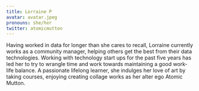 ```yaml
---
title: Lorraine P
avatar: avatar.jpeg
pronouns: she/her
twitter: atomicmutton
---
```


Having worked in data for longer than she cares to recall, Lorraine currently works as a community manager, helping others get the best from their data technologies. Working with technology start ups for the past five years has led her to try to wrangle time and work towards maintaining a good work-life balance. A passionate lifelong learner, she indulges her love of art by taking courses, enjoying creating collage works as her alter ego Atomic Mutton.
